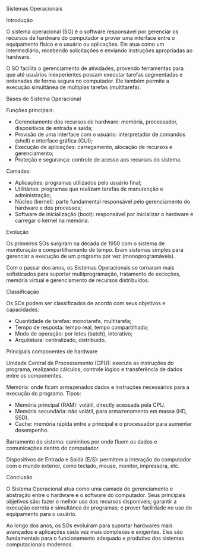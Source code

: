Sistemas Operacionais

Introdução

O sistema operacional (SO) é o software responsável por gerenciar os recursos de hardware do computador e prover uma interface entre o equipamento físico e o usuário ou aplicações. Ele atua como um intermediário, recebendo solicitações e enviando instruções apropriadas ao hardware.

O SO facilita o gerenciamento de atividades, provendo ferramentas para que até usuários inexperientes possam executar tarefas segmentadas e ordenadas de forma segura no computador. Ele também permite a execução simultânea de múltiplas tarefas (multitarefa).

Bases do Sistema Operacional

Funções principais:

*   Gerenciamento dos recursos de hardware: memória, processador, dispositivos de entrada e saída;
*   Provisão de uma interface com o usuário: interpretador de comandos (shell) e interface gráfica (GUI);
*   Execução de aplicações: carregamento, alocação de recursos e gerenciamento;
*   Proteção e segurança: controle de acesso aos recursos do sistema.

Camadas:

*   Aplicações: programas utilizados pelo usuário final;
*   Utilitários: programas que realizam tarefas de manutenção e administração;
*   Núcleo (kernel): parte fundamental responsável pelo gerenciamento do hardware e dos processos;
*   Software de inicialização (boot): responsável por inicializar o hardware e carregar o kernel na memória.

Evolução

Os primeiros SOs surgiram na década de 1950 com o sistema de monitoração e compartilhamento de tempo. Eram sistemas simples para gerenciar a execução de um programa por vez (monoprogramáveis).

Com o passar dos anos, os Sistemas Operacionais se tornaram mais sofisticados para suportar multiprogramação, tratamento de exceções, memória virtual e gerenciamento de recursos distribuídos.

Classificação

Os SOs podem ser classificados de acordo com seus objetivos e capacidades:

*   Quantidade de tarefas: monotarefa, multitarefa;
*   Tempo de resposta: tempo real, tempo compartilhado;
*   Modo de operação: por lotes (batch), interativo;
*   Arquitetura: centralizado, distribuído.

Principais componentes de hardware

Unidade Central de Processamento (CPU): executa as instruções do programa, realizando cálculos, controle lógico e transferência de dados entre os componentes.

Memória: onde ficam armazenados dados e instruções necessários para a execução do programa. Tipos:

*   Memória principal (RAM): volátil, directly acessada pela CPU.
*   Memória secundária: não volátil, para armazenamento em massa (HD, SSD).
*   Cache: memória rápida entre a principal e o processador para aumentar desempenho.

Barramento do sistema: caminhos por onde fluem os dados e comunicações dentro do computador.

Dispositivos de Entrada e Saída (E/S): permitem a interação do computador com o mundo exterior, como teclado, mouse, monitor, impressora, etc.

Conclusão

O Sistema Operacional atua como uma camada de gerenciamento e abstração entre o hardware e o software do computador. Seus principais objetivos são: fazer o melhor uso dos recursos disponíveis; garantir a execução correta e simultânea de programas; e prover facilidade no uso do equipamento para o usuário.

Ao longo dos anos, os SOs evoluíram para suportar hardwares mais avançados e aplicações cada vez mais complexas e exigentes. Eles são fundamentais para o funcionamento adequado e produtivo dos sistemas computacionais modernos.